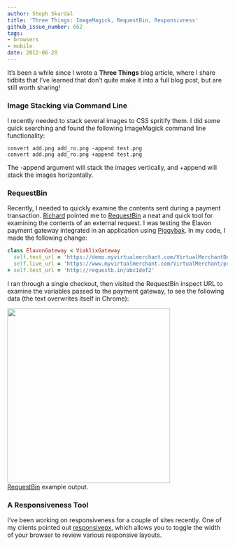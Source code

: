 ```yaml
---
author: Steph Skardal
title: 'Three Things: ImageMagick, RequestBin, Responsivness'
github_issue_number: 662
tags:
- browsers
- mobile
date: 2012-06-28
---
```


It’s been a while since I wrote a **Three Things** blog article, where I share tidbits that I’ve learned that don’t quite make it into a full blog post, but are still worth sharing!

### Image Stacking via Command Line

I recently needed to stack several images to CSS spritify them. I did some quick searching and found the following ImageMagick command line functionality:

```
convert add.png add_ro.png -append test.png
convert add.png add_ro.png +append test.png
```

The -append argument will stack the images vertically, and +append will stack the images horizontally.

### RequestBin

Recently, I needed to quickly examine the contents sent during a payment transaction. [Richard](/team/richard-templet/) pointed me to [RequestBin](https://github.com/Runscope/requestbin) a neat and quick tool for examining the contents of an external request. I was testing the Elavon payment gateway integrated in an application using [Piggybak](https://github.com/piggybak/piggybak). In my code, I made the following change:

```ruby
class ElavonGateway < ViaklixGateway
  self.test_url = 'https://demo.myvirtualmerchant.com/VirtualMerchantDemo/process.do'
  self.live_url = 'https://www.myvirtualmerchant.com/VirtualMerchant/process.do'
+ self.test_url = 'http://requestb.in/abc1def2'
```

I ran through a single checkout, then visited the RequestBin inspect URL to examine the variables passed to the payment gateway, to see the following data (the text overwrites itself in Chrome):

<img border="0" height="400" src="/blog/2012/06/three-things-imagemagick-requestbin/image-0.png" width="372"/><br>
[RequestBin](https://github.com/Runscope/requestbin) example output.

### A Responsiveness Tool

I’ve been working on responsiveness for a couple of sites recently. One of my clients pointed out [responsivepx](http://responsivepx.com/), which allows you to toggle the width of your browser to review various responsive layouts.
